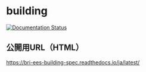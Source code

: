 # building

<a href='https://bri-ees-building-spec.readthedocs.io/ja/latest/?badge=latest'>
    <img src='https://readthedocs.org/projects/bri-ees-building-spec/badge/?version=latest' alt='Documentation Status' />
</a>

## 公開用URL（HTML）

https://bri-ees-building-spec.readthedocs.io/ja/latest/



